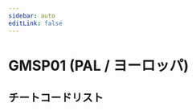 ```yaml
---
sidebar: auto
editLink: false
---
```


# GMSP01 (PAL / ヨーロッパ)

## チートコードリスト

<!-- injectionpoint -->
